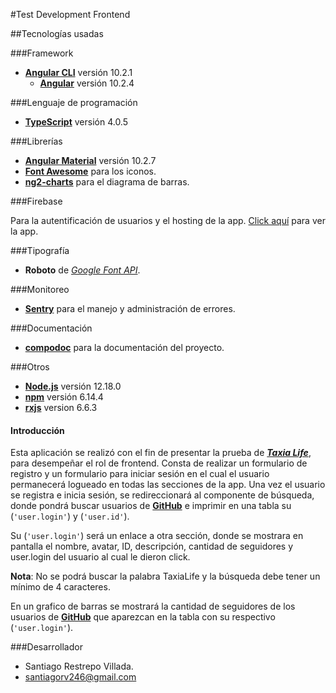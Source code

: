 #Test Development Frontend

##Tecnologías usadas

###Framework

- **[Angular CLI](https://cli.angular.io/)** versión 10.2.1 
  - **[Angular](https://angular.io/)** versión 10.2.4

###Lenguaje de programación

- **[TypeScript](https://www.typescriptlang.org/)** versión 4.0.5

###Librerías

- **[Angular Material](https://material.angular.io/)** versión 10.2.7
- **[Font Awesome](https://fontawesome.com/)** para los iconos.
- **[ng2-charts](https://valor-software.com/ng2-charts/)** para el diagrama de barras.

###Firebase

Para la autentificación de usuarios y el hosting de la app. [Click aquí](https://test-development-frontend.web.app/) para ver la app.

###Tipografía

- **Roboto** de *[Google Font API](https://fonts.google.com/)*.

###Monitoreo

- **[Sentry](https://sentry.io/welcome/?utm_source=google&utm_medium=cpc&utm_campaign=9575834316&content=463352183733&utm_term=sentry&gclid=CjwKCAiAgJWABhArEiwAmNVTBzVMC4bTzzGUiygzZ2mV-De6Vgx-cWHi2bpXMWkiVLn9I36pBS0R-hoCQ7IQAvD_BwE)** para el manejo y administración de errores.

###Documentación

- **[compodoc](https://compodoc.app/)** para la documentación del proyecto. 

###Otros

- **[Node.js](https://nodejs.org/es/)** versión 12.18.0
- **[npm](https://www.npmjs.com/)** versión 6.14.4
- **[rxjs](https://rxjs-dev.firebaseapp.com/)** version 6.6.3

#### Introducción
Esta aplicación se realizó con el fin de presentar la prueba de ***[Taxia Life](https://taxialife.com/)***, para desempeñar el rol de frontend.
Consta de realizar un formulario de registro y un formulario para iniciar sesión en el cual el usuario permanecerá logueado en todas las secciones de la app.
Una vez el usuario se registra e inicia sesión, se redireccionará al componente de búsqueda, donde pondrá buscar usuarios de **[GitHub](https://github.com/)** e
imprimir en una tabla su (`'user.login'`) y (`'user.id'`).

Su (`'user.login'`) será un enlace a otra sección, donde se mostrara en pantalla el nombre, avatar, ID, descripción, cantidad de seguidores y user.login del usuario al cual le dieron click.

**Nota**: No se podrá buscar la palabra TaxiaLife y la búsqueda debe tener un mínimo de 4 caracteres.

En un grafico de barras se mostrará la cantidad de seguidores de los usuarios de **[GitHub](https://github.com/)** que aparezcan en la tabla con su respectivo (`'user.login'`).

###Desarrollador

- Santiago Restrepo Villada.
- [santiagorv246@gmail.com](mailto:santiagorv246@gmail.com)
